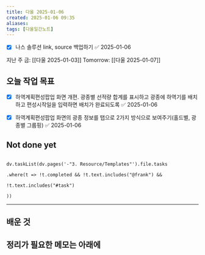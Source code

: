 ```yaml
---
title: 다울 2025-01-06
created: 2025-01-06 09:35
aliases: 
tags: [다울일간노트]
---
```

- [x] 나스 솔루션 link, source 백업하기 ✅ 2025-01-06

 지난 주 금: [[다울 2025-01-03]] 
 Tomorrow: [[다울 2025-01-07]] 




## 오늘 작업 목표
- [x] 하역계획편성팝업 화면 개편. 광종별 선적량 합계를 표시하고 광종에 하역기를 배치하고 편성시작일을 입력하면 배치가 완료되도록 ✅ 2025-01-06
- [x] 하역계획편성팝업 화면의 광종 정보를 탭으로 2가지 방식으로 보여주기(홀드별, 광종별 그룹핑) ✅ 2025-01-06




## Not done yet

```dataviewjs

dv.taskList(dv.pages('-"3. Resource/Templates"').file.tasks

.where(t => !t.completed && !t.text.includes("@frank") &&

!t.text.includes("#task")

))

```

---

## 배운 것




## 정리가 필요한 메모는 아래에



